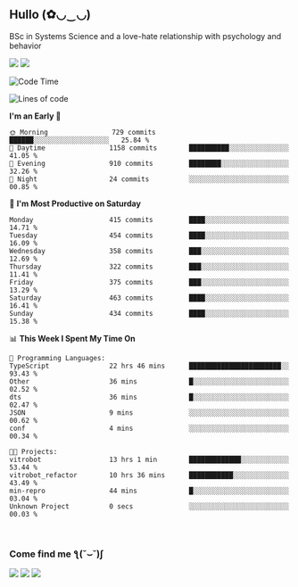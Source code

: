 <h2>Hullo (✿◡‿◡)</h2>

BSc in Systems Science and a love-hate relationship with psychology and behavior

<img src="https://github-readme-activity-graph.vercel.app/graph?username=hedonicadapter&theme=high-contrast"/>
<img src="https://github-readme-stats-git-masterrstaa-rickstaa.vercel.app/api?username=hedonicadapter&theme=highcontrast"/>

<!--START_SECTION:waka-->
![Code Time](http://img.shields.io/badge/Code%20Time-2%2C151%20hrs%2034%20mins-blue)

![Lines of code](https://img.shields.io/badge/From%20Hello%20World%20I%27ve%20Written-6.5%20million%20lines%20of%20code-blue)

**I'm an Early 🐤** 

```text
🌞 Morning                729 commits         ██████░░░░░░░░░░░░░░░░░░░   25.84 % 
🌆 Daytime                1158 commits        ██████████░░░░░░░░░░░░░░░   41.05 % 
🌃 Evening                910 commits         ████████░░░░░░░░░░░░░░░░░   32.26 % 
🌙 Night                  24 commits          ░░░░░░░░░░░░░░░░░░░░░░░░░   00.85 % 
```
📅 **I'm Most Productive on Saturday** 

```text
Monday                   415 commits         ████░░░░░░░░░░░░░░░░░░░░░   14.71 % 
Tuesday                  454 commits         ████░░░░░░░░░░░░░░░░░░░░░   16.09 % 
Wednesday                358 commits         ███░░░░░░░░░░░░░░░░░░░░░░   12.69 % 
Thursday                 322 commits         ███░░░░░░░░░░░░░░░░░░░░░░   11.41 % 
Friday                   375 commits         ███░░░░░░░░░░░░░░░░░░░░░░   13.29 % 
Saturday                 463 commits         ████░░░░░░░░░░░░░░░░░░░░░   16.41 % 
Sunday                   434 commits         ████░░░░░░░░░░░░░░░░░░░░░   15.38 % 
```


📊 **This Week I Spent My Time On** 

```text
💬 Programming Languages: 
TypeScript               22 hrs 46 mins      ███████████████████████░░   93.43 % 
Other                    36 mins             █░░░░░░░░░░░░░░░░░░░░░░░░   02.52 % 
dts                      36 mins             █░░░░░░░░░░░░░░░░░░░░░░░░   02.47 % 
JSON                     9 mins              ░░░░░░░░░░░░░░░░░░░░░░░░░   00.62 % 
conf                     4 mins              ░░░░░░░░░░░░░░░░░░░░░░░░░   00.34 % 

🐱‍💻 Projects: 
vitrobot                 13 hrs 1 min        █████████████░░░░░░░░░░░░   53.44 % 
vitrobot_refactor        10 hrs 36 mins      ███████████░░░░░░░░░░░░░░   43.49 % 
min-repro                44 mins             █░░░░░░░░░░░░░░░░░░░░░░░░   03.04 % 
Unknown Project          0 secs              ░░░░░░░░░░░░░░░░░░░░░░░░░   00.03 % 
```


<!--END_SECTION:waka-->

<br/>
<h3>Come find me ƪ(˘⌣˘)ʃ </h3>

<a href="https://hedonicadapter.com/"><img src="https://img.shields.io/badge/-Portfolio-3423A6?style=flat-square&logo=Google-Chrome&logoColor=white"/></a>
<a href="www.linkedin.com/in/sam-herman"><img src="https://img.shields.io/badge/-Sam%20Herman-0077B5?style=flat-square&logo=Linkedin&logoColor=white"/></a>
<a href="mailto:mailservice.samherman@gmail.com"><img src="https://img.shields.io/badge/-mailservice.samherman@gmail.com-D14836?style=flat-square&logo=Gmail&logoColor=white"/></a>

<!--
**cdthomp1/cdthomp1** is a ✨ _special_ ✨ repository because its `README.md` (this file) appears on your GitHub profile.


----
Credit: [cdthomp1](https://github.com/cdthomp1)

Last Edited on: 19/11/2020

